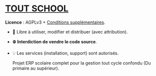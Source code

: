 # [TOUT SCHOOL](https://github.com/Samy-Green/tout-school)

**Licence** : AGPLv3 + [Conditions supplémentaires](CLAUSE.md).

- 🚀 Libre à utiliser, modifier et distribuer (avec attribution).
- ⛔ **Interdiction de vendre le code source**.
- 💡 Les services (installation, support) sont autorisés.

  Projet ERP scolaire complet pour la gestion tout cycle confondu (Du primaire au supérieur).
